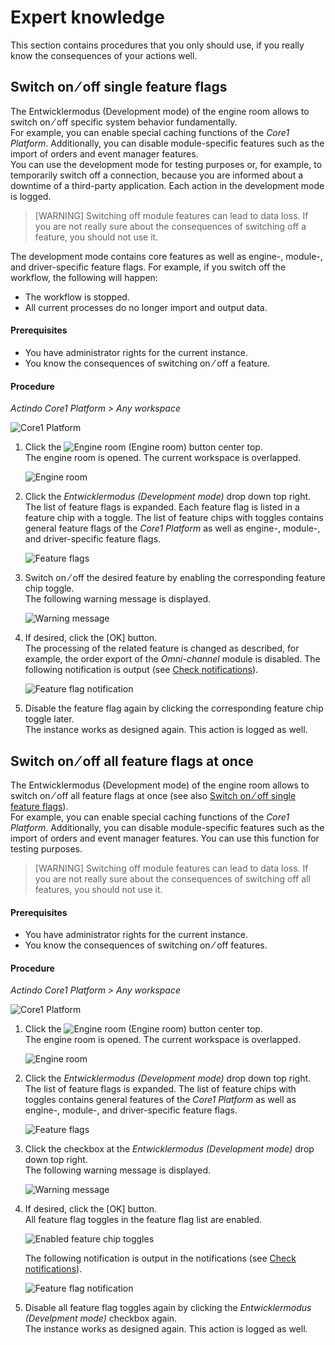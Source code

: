 # Expert knowledge

This section contains procedures that you only should use, if you really know the consequences of your actions well.



## Switch on &frasl; off single feature flags

The Entwicklermodus (Development mode) of the engine room allows to switch on &frasl; off specific system behavior fundamentally.   
For example, you can enable special caching functions of the *Core1 Platform*. Additionally, you can disable module-specific features such as the import of orders and event manager features.   
You can use the development mode for testing purposes or, for example, to temporarily switch off a connection, because you are informed about a downtime of a third-party application. Each action in the development mode is logged.

> [WARNING] Switching off module features can lead to data loss. If you are not really sure about the consequences of switching off a feature, you should not use it. <!---Julian, stimmt das, oder arbeitet das System alles nach, wenn Funktion wieder eingeschaltet?-->

The development mode contains core features as well as engine-, module-, and driver-specific feature flags. For example, if you switch off the workflow, the following will happen:
- The workflow is stopped.
- All current processes do no longer import and 
output data. 
<!---Julian, gibt es noch ein anderes, drastisches Beispiel?-->

#### Prerequisites

- You have administrator rights for the current instance.
- You know the consequences of switching on &frasl; off a feature.

#### Procedure

*Actindo Core1 Platform > Any workspace*

![Core1 Platform](../../Assets/Screenshots/Core1Platform/Core1.png "[Core1 Platform]")


1. Click the ![Engine room](../../Assets/Icons/EngineRoom.png "[Engine roome]") (Engine room) button center top.  
The engine room is opened. The current workspace is overlapped.

   ![Engine room](../../Assets/Screenshots/Core1Platform/AdministratingCore1/Engineroom.png "[Engine room]")

2. Click the *Entwicklermodus (Development mode)* drop down top right.   
The list of feature flags is expanded. Each feature flag is listed in a feature chip with a toggle. The list of feature chips with toggles contains general feature flags of the *Core1 Platform* as well as engine-, module-, and driver-specific feature flags.

   ![Feature flags](../../Assets/Screenshots/Core1Platform/AdministratingCore1/EngineRoomDevelopmentMode.png "[Feature flags]")

3. Switch on &frasl; off the desired feature by enabling the corresponding feature chip toggle.   
The following warning message is displayed.

    ![Warning message](../../Assets/Screenshots/Core1Platform/AdministratingCore1/EngineRoomDevelopmentModeWarning.png "[Warning message]")
<!---Hallo Julian, ist die Meldung nicht ein bisschen schwach?-->
4. If desired, click the [OK] button.  
The processing of the related feature is changed as described, for example, the order export of the *Omni-channel* module is disabled. The following notification is output (see [Check notifications](../UsingCore1/03_GeneralUIFunctions.md#check-notifications)).

   ![Feature flag notification](../../Assets/Screenshots/Core1Platform/AdministratingCore1/EngineroomFeatureFlagNotification.png "[Feature flag notification]")

5. Disable the feature flag again by clicking the corresponding feature chip toggle later.   
The instance works as designed again. This action is logged as well.



## Switch on &frasl; off all feature flags at once

The Entwicklermodus (Development mode) of the engine room allows to switch on &frasl; off all feature flags at once (see also [Switch on &frasl; off single feature flags](#switch-on-⁄-off-single-feature-flags)).   
For example, you can enable special caching functions of the *Core1 Platform*. Additionally, you can disable module-specific features such as the import of orders and event manager features.
You can use this function for testing purposes.

> [WARNING] Switching off module features can lead to data loss. If you are not really sure about the consequences of switching off all features, you should not use it. 


#### Prerequisites

- You have administrator rights for the current instance.
- You know the consequences of switching on &frasl; off features.

#### Procedure

*Actindo Core1 Platform > Any workspace*

![Core1 Platform](../../Assets/Screenshots/Core1Platform/Core1.png "[Core1 Platform]")


1. Click the ![Engine room](../../Assets/Icons/EngineRoom.png "[Engine roome]") (Engine room) button center top.  
The engine room is opened. The current workspace is overlapped.

   ![Engine room](../../Assets/Screenshots/Core1Platform/AdministratingCore1/Engineroom.png "[Engine room]")


2. Click the *Entwicklermodus (Development mode)* drop down top right.   
The list of feature flags is expanded. The list of feature chips with toggles contains general features of the *Core1 Platform* as well as engine-, module-, and driver-specific feature flags.

   ![Feature flags](../../Assets/Screenshots/Core1Platform/AdministratingCore1/EngineRoomDevelopmentMode.png "[Feature flags]")

2. Click the checkbox at the *Entwicklermodus (Development mode)* drop down top right.   
 The following warning message is displayed.

    ![Warning message](../../Assets/Screenshots/Core1Platform/AdministratingCore1/EngineRoomDevelopmentModeWarning.png "[Warning message]")


4. If desired, click the [OK] button.  
All feature flag toggles in the feature flag list are enabled. 

   ![Enabled feature chip toggles](../../Assets/Screenshots/Core1Platform/AdministratingCore1/EngineRoomDevModeAll.png "[Enabled feature chip toggles]")

   The following notification is output in the notifications (see [Check notifications](../UsingCore1/03_GeneralUIFunctions.md#check-notifications)).

   ![Feature flag notification](../../Assets/Screenshots/Core1Platform/AdministratingCore1/EngineRoomDevModeNotifAll.png "[Feature flag notification]")

5. Disable all feature flag toggles again by clicking the *Entwicklermodus (Develpment mode)* checkbox again.  
The instance works as designed again. This action is logged as well.